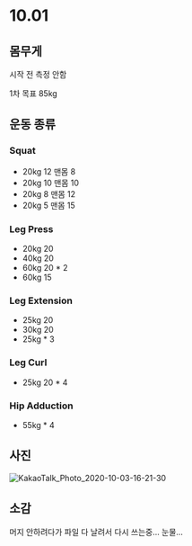 # 10.01

## 몸무게 

시작 전 측정 안함

1차 목표 85kg



## 운동 종류

### Squat

* 20kg 12 맨몸 8
* 20kg 10 맨몸 10
* 20kg 8 맨몸 12
* 20kg 5 맨몸 15



### Leg Press

* 20kg 20
* 40kg 20
* 60kg 20 * 2
* 60kg 15



### Leg Extension

* 25kg 20
* 30kg 20
* 25kg * 3



### Leg Curl

* 25kg 20 * 4



### Hip Adduction

* 55kg * 4



## 사진

![KakaoTalk_Photo_2020-10-03-16-21-30](https://user-images.githubusercontent.com/48466830/94985799-8cc5bd00-0594-11eb-8f00-8912014ba5b3.jpeg)



## 소감

머지 안하려다가 파일 다 날려서 다시 쓰는중... 눈물...

